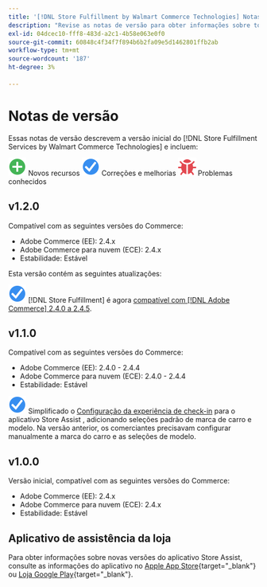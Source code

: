 ```yaml
---
title: '[!DNL Store Fulfillment by Walmart Commerce Technologies] Notas de versão'
description: "Revise as notas de versão para obter informações sobre todas as [!DNL Store Fulfillment by Walmart Commerce Technologies] versões."
exl-id: 04dcec10-fff8-483d-a2c1-4b58e063e0f0
source-git-commit: 60848c4f34f7f894b6b2fa09e5d1462801ffb2ab
workflow-type: tm+mt
source-wordcount: '187'
ht-degree: 3%

---
```


# Notas de versão

Essas notas de versão descrevem a versão inicial do [!DNL Store Fulfillment Services by Walmart Commerce Technologies] e incluem:

![Novo](../assets/new.svg) Novos recursos
![Problema corrigido](../assets/fix.svg) Correções e melhorias
![Problema conhecido](../assets/bug.svg) Problemas conhecidos

## v1.2.0

Compatível com as seguintes versões do Commerce:

* Adobe Commerce (EE): 2.4.x
* Adobe Commerce para nuvem (ECE): 2.4.x
* Estabilidade: Estável

Esta versão contém as seguintes atualizações:

![Novo](../assets/fix.svg) [!DNL Store Fulfillment] é agora [compatível com [!DNL Adobe Commerce] 2.4.0 a 2.4.5](https://experienceleague.adobe.com/docs/commerce-operations/release/product-availability.html).


## v1.1.0

Compatível com as seguintes versões do Commerce:

* Adobe Commerce (EE): 2.4.0 - 2.4.4
* Adobe Commerce para nuvem (ECE): 2.4.0 - 2.4.4
* Estabilidade: Estável

![Novo](../assets/fix.svg)<!-- WMTP-731 --> Simplificado o [Configuração da experiência de check-in](check-in-experience-setup.md) para o aplicativo Store Assist , adicionando seleções padrão de marca de carro e modelo. Na versão anterior, os comerciantes precisavam configurar manualmente a marca do carro e as seleções de modelo.

## v1.0.0

Versão inicial, compatível com as seguintes versões do Commerce:

* Adobe Commerce (EE): 2.4.x
* Adobe Commerce para nuvem (ECE): 2.4.x
* Estabilidade: Estável

## Aplicativo de assistência da loja

Para obter informações sobre novas versões do aplicativo Store Assist, consulte as informações do aplicativo no [Apple App Store](https://apps.apple.com/us/app/store-assist-by-walmart/id1609281539){target=&quot;_blank&quot;} ou [Loja Google Play](https://play.google.com/store/apps/details?id=com.walmart.faas.storeassist){target=&quot;_blank&quot;}.
